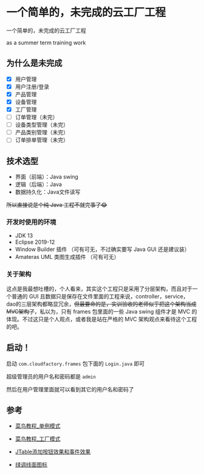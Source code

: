 # 一个简单的，未完成的云工厂工程

一个简单的，未完成的云工厂工程

as a summer term training work

## 为什么是未完成

- [x] 用户管理
- [x] 用户注册/登录
- [x] 产品管理
- [x] 设备管理
- [x] 工厂管理
- [ ] 订单管理（未完）
- [ ] 设备类型管理（未完）
- [ ] 产品类别管理（未完）
- [ ] 订单排单管理（未完）

## 技术选型

- 界面（前端）：Java swing
- 逻辑（后端）：Java
- 数据持久化：Java文件读写

~~所以直接说是个纯 Java 工程不就完事了😂~~

### 开发时使用的环境

- JDK 13 
- Eclipse 2019-12
- Window Builder 插件 （可有可无，不过确实要写 Java GUI 还是建议装）
- Amateras UML 类图生成插件 （可有可无）

### 关于架构

这点是我最想吐槽的，个人看来，其实这个工程只是采用了分层架构，而且对于一个普通的 GUI 且数据只是保存在文件里面的工程来说，controller，service，dao的三层架构都略显冗余，~~但最要命的是，实训验收的老师似乎把这个架构当成MVC架构了~~，私以为，只有 frames 包里面的一些 Java swing 组件才是 MVC 的体现。不过这只是个人观点，或者我是站在严格的 MVC 架构观点来看待这个工程的吧。

## 启动！

启动 `com.cloudfactory.frames` 包下面的 `Login.java` 即可

超级管理员的用户名和密码都是 `admin`

然后在用户管理里面就可以看到其它的用户名和密码了

## 参考

- [菜鸟教程_单例模式](https://www.runoob.com/design-pattern/singleton-pattern.html)

- [菜鸟教程_工厂模式](https://www.runoob.com/design-pattern/factory-pattern.html)

- [JTable添加按钮效果和事件效果](https://blog.csdn.net/u012067254/article/details/16891797/)

- [绿调线面图标](https://www.iconfont.cn/collections/detail?cid=18219)

